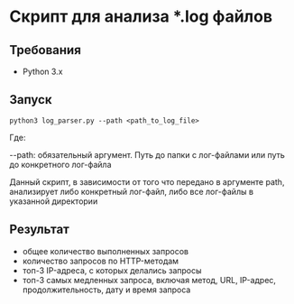 # Скрипт для анализа *.log файлов

## Требования
- Python 3.x
## Запуск
```
python3 log_parser.py --path <path_to_log_file>
```
Где:

--path: обязательный аргумент. Путь до папки с лог-файлами или путь до конкретного лог-файла

Данный скрипт, в зависимости от того что передано в аргументе path, анализирует либо конкретный лог-файл, либо все лог-файлы в указанной директории

## Результат
- общее количество выполненных запросов
- количество запросов по HTTP-методам
- топ-3 IP-адреса, с которых делались запросы
- топ-3 самых медленных запроса, включая метод, URL, IP-адрес, продолжительность, дату и время запроса